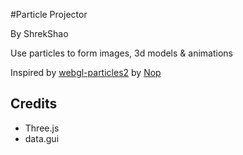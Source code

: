 #Particle Projector

By ShrekShao

Use particles to form images, 3d models & animations

Inspired by [webgl-particles2](https://github.com/nopjia/webgl-particles2) by [Nop](https://github.com/nopjia)


## Credits
* Three.js
* data.gui
